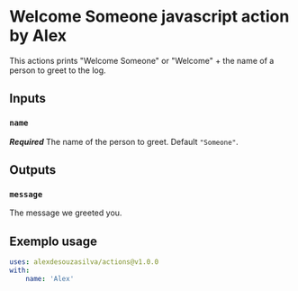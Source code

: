# Welcome Someone javascript action by Alex

This actions prints "Welcome Someone" or "Welcome" + the name of a person to greet to the log.

## Inputs

### `name`

***Required*** The name of the person to greet. Default `"Someone"`.

## Outputs

### `message`

The message we greeted you.


## Exemplo usage

```yaml
uses: alexdesouzasilva/actions@v1.0.0
with:
    name: 'Alex'
```